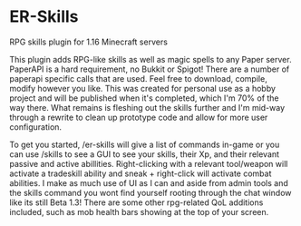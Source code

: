 # ER-Skills
 RPG skills plugin for 1.16 Minecraft servers

This plugin adds RPG-like skills as well as magic spells to any Paper server. PaperAPI is a hard requirement, no Bukkit or Spigot! There are a number of paperapi specific calls that are used. Feel free to download, compile, modify however you like. This was created for personal use as a hobby project and will be published when it's completed, which I'm 70% of the way there. What remains is fleshing out the skills further and I'm mid-way through a rewrite to clean up prototype code and allow for more user configuration.

To get you started, /er-skills will give a list of commands in-game or you can use /skills to see a GUI to see your skills, their Xp, and their relevant passive and active abillities. Right-clicking with a relevant tool/weapon will activate a tradeskill ability and sneak + right-click will activate combat abilities. I make as much use of UI as I can and aside from admin tools and the skills command you wont find yourself rooting through the chat window like its still Beta 1.3! There are some other rpg-related QoL additions included, such as mob health bars showing at the top of your screen. 
